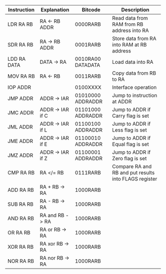 
|Instruction	|Explanation	|Bitcode	|Description|
|--|--|--|--|
|LDR RA RB			|RA <- RB ADDR|0000RARB	|Read data from RAM from RB address into RA|
|SDR RA RB			|RA -> RB ADDR|0001RARB	|Store data from RA into RAM at RB address|
|LDD RA DATA		|DATA -> RA|0010RA00 DATADATA	|Load data into RA|
|MOV RA RB			|RA <- RB|0011RARB	|Copy data from RB to RA|
|IOP ADDR			| |0100XXXX	|Interface operation|
|JMP ADDR			|ADDR -> IAR|01010000 ADDRADDR	|Jump to instruction at ADDR|
|JMC ADDR			|ADDR -> IAR if C|01101000 ADDRADDR	|Jump to ADDR if Carry flag is set|
|JML ADDR			|ADDR -> IAR if L|01100100 ADDRADDR	|Jump to ADDR if Less flag is set|
|JME ADDR			|ADDR -> IAR if E|01100010 ADDRADDR	|Jump to ADDR if Equal flag is set|
|JMZ ADDR			|ADDR -> IAR if Z|01100001 ADDRADDR	|Jump to ADDR if Zero flag is set|
|CMP RA RB|RA </= RB|0111RARB|Compare RA and RB and put results into FLAGS register|
|ADD RA RB			|RA + RB -> RA|1000RARB		||
|SUB RA RB			|RA - RB -> RA|1000RARB		||
|AND RA RB			|RA and RB -> RA|1000RARB	||
|OR RA RB			|RA or RB -> RA|1000RARB	||
|XOR RA RB			|RA xor RB -> RA|1000RARB	||
|NOR RA RB			|RA nor RB -> RA|1000RARB	||

<!-- |JMPR RA ADDR		|RA ADDR -> IAR|0100RA00	|Jump to instruction in RAM at RA address| -->